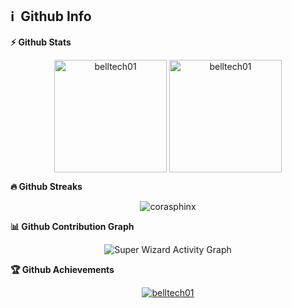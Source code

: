 <h2>ℹ️ &nbsp;Github Info</h2>
	
  <summary><b>⚡ Github Stats</b></summary>
<p align="center"><img height="180em" src="https://github-readme-stats.vercel.app/api?username=belltech01&hide_border=true&count_private=true&show_icons=true&theme=radical" alt="belltech01" align = "center"/>
<img height="180em" src="https://github-readme-stats.vercel.app/api/top-langs?username=belltech01&show_icons=true&locale=en&layout=compact&hide_border=true&theme=radical" alt="belltech01" align = "center"/></p>


 <summary><b>🔥 Github Streaks</b></summary>
<p align="center"><img src="https://github-readme-streak-stats.herokuapp.com/?user=belltech01&theme=black-ice&hide_border=true&stroke=0000&background=0D1117&ring=e05397&fire=e05397&currStreakLabel=e05397" alt="corasphinx" /></p>


<summary><b>📊 Github Contribution Graph</b></summary>
<p align="center"<a href="#"><img alt="Super Wizard Activity Graph" src="https://activity-graph.herokuapp.com/graph?username=belltech01&bg_color=0D1117&color=e05397&line=e05397&point=FFFFFF&hide_border=true&" /></a></p>
<!-- </details>
<details>    -->
 <summary><b>🏆 Github Achievements</b></summary>
<p align="center"> <a href="https://github.com/jfu-resume"><img src="https://github-profile-trophy.vercel.app/?username=belltech01&margin-w=5&theme=radical" alt="belltech01" /></a> </p>

<br>
